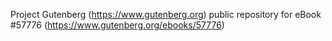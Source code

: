 Project Gutenberg (https://www.gutenberg.org) public repository for
eBook #57776 (https://www.gutenberg.org/ebooks/57776)
